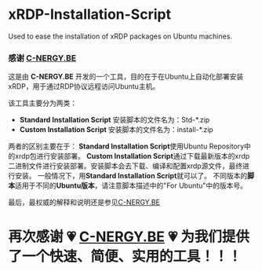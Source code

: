 # xRDP-Installation-Script
Used to ease the installation of xRDP packages on Ubuntu machines.

### 感谢 [C-NERGY.BE](http://www.c-nergy.be/index.html)
这是由 **C-NERGY.BE** 开发的一个工具，目的在于在Ubuntu上自动化部署安装xRDP，用于通过RDP协议远程访问Ubuntu主机。

该工具主要分为两类：
- **Standard Installation Script**
  安装脚本的文件名为：Std-*.zip
- **Custom Installation Script**
  安装脚本的文件名为：install-*.zip

两者的区别主要在于：
**Standard Installation Script**使用Ubuntu Repository中的xrdp包进行安装部署。
**Custom Installation Script**通过下载最新版本的xrdp二进制文件进行安装部署。安装脚本会去下载、编译和配置xrdp源文件，最终进行安装。
一般情况下，用**Standard Installation Script**就可以了。
不同版本的**脚本**适用于不同的**Ubuntu版本**，请注意脚本描述中的"For Ubuntu"中的版本号。

最后，最权威的解释和说明还是参见[C-NERGY.BE](http://www.c-nergy.be/products.html)

# 再次感谢 :heartpulse: [C-NERGY.BE](http://www.c-nergy.be/index.html) :heartpulse: 为我们提供了一个快速、简便、实用的工具！！！
